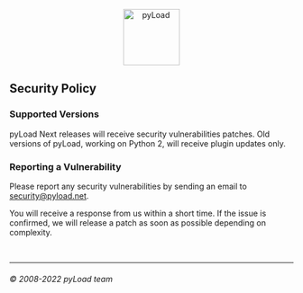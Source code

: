 <p align="center">
  <img src="https://raw.githubusercontent.com/pyload/pyload/main/media/logo.png" alt="pyLoad" height="100" />
</p>

## Security Policy

### Supported Versions

pyLoad Next releases will receive security vulnerabilities patches.
Old versions of pyLoad, working on Python 2, will receive plugin updates only.

### Reporting a Vulnerability

Please report any security vulnerabilities by sending an email to security@pyload.net.

You will receive a response from us within a short time.
If the issue is confirmed, we will release a patch as soon as possible depending on complexity.

<br />

---

###### © 2008-2022 pyLoad team
